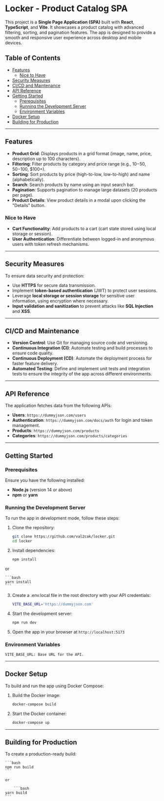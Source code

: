 # Locker - Product Catalog SPA

This project is a **Single Page Application (SPA)** built with **React**, **TypeScript**, and **Vite**. It showcases a product catalog with advanced filtering, sorting, and pagination features. The app is designed to provide a smooth and responsive user experience across desktop and mobile devices.

## Table of Contents

- [Features](#features)
  - [Nice to Have](#nice-to-have)
- [Security Measures](#security-measures)
- [CI/CD and Maintenance](#cicd-and-maintenance)
- [API Reference](#api-reference)
- [Getting Started](#getting-started)
  - [Prerequisites](#prerequisites)
  - [Running the Development Server](#running-the-development-server)
  - [Environment Variables](#environment-variables)
- [Docker Setup](#docker-setup)
- [Building for Production](#building-for-production)

---

## Features

- **Product Grid**: Displays products in a grid format (image, name, price, description up to 100 characters).
- **Filtering**: Filter products by category and price range (e.g., $10-$50, $50-$100, $100+).
- **Sorting**: Sort products by price (high-to-low, low-to-high) and name (alphabetically).
- **Search**: Search products by name using an input search bar.
- **Pagination**: Supports pagination to manage large datasets (20 products per page).
- **Product Details**: View product details in a modal upon clicking the "Details" button.

### Nice to Have

- **Cart Functionality**: Add products to a cart (cart state stored using local storage or session).
- **User Authentication**: Differentiate between logged-in and anonymous users with token refresh mechanisms.

---

## Security Measures

To ensure data security and protection:

- Use **HTTPS** for secure data transmission.
- Implement **token-based authentication** (JWT) to protect user sessions.
- Leverage **local storage or session storage** for sensitive user information, using encryption where necessary.
- **Input validation and sanitization** to prevent attacks like **SQL Injection** and **XSS**.

---

## CI/CD and Maintenance

- **Version Control**: Use Git for managing source code and versioning.
- **Continuous Integration (CI)**: Automate testing and build processes to ensure code quality.
- **Continuous Deployment (CD)**: Automate the deployment process for faster feature delivery.
- **Automated Testing**: Define and implement unit tests and integration tests to ensure the integrity of the app across different environments.

---

## API Reference

The application fetches data from the following APIs:

- **Users**: `https://dummyjson.com/users`
- **Authentication**: `https://dummyjson.com/docs/auth` for login and token management.
- **Products**: `https://dummyjson.com/products`
- **Categories**: `https://dummyjson.com/products/categories`

---

## Getting Started

### Prerequisites

Ensure you have the following installed:

- **Node.js** (version 14 or above)
- **npm** or **yarn**

### Running the Development Server

To run the app in development mode, follow these steps:

1. Clone the repository:

   ```bash
   git clone https://github.com/val2cak/locker.git
   cd locker
   ```

2. Install dependencies:

   ```bash
   npm install
   ```

or

    ```bash
    yarn install
    ```

3. Create a .env.local file in the root directory with your API credentials:

   ```bash
   VITE_BASE_URL='https://dummyjson.com'
   ```

4. Start the development server:

   ```bash
   npm run dev
   ```

5. Open the app in your browser at `http://localhost:5173`

### Environment Variables

    VITE_BASE_URL: Base URL for the API.

---

## Docker Setup

To build and run the app using Docker Compose:

1. Build the Docker image:

   ```bash
   docker-compose build
   ```

2. Start the Docker container:

   ```bash
   docker-compose up
   ```

---

## Building for Production

To create a production-ready build:

    ```bash
    npm run build
    ```

    or

        ```bash
    yarn build
    ```
